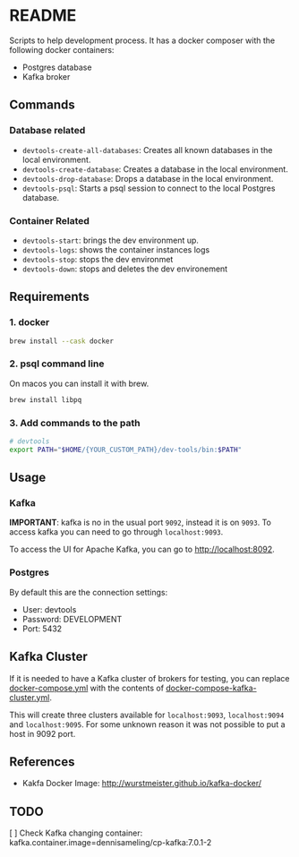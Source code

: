 # README

Scripts to help development process.  It has a docker composer with the following docker containers:

* Postgres database
* Kafka broker

## Commands

### Database related
* `devtools-create-all-databases`: Creates all known databases in the local environment.
* `devtools-create-database`: Creates a database in the local environment.
* `devtools-drop-database`: Drops a database in the local environment.
* `devtools-psql`: Starts a psql session to connect to the local Postgres database.

### Container Related
* `devtools-start`: brings the dev environment up. 
* `devtools-logs`: shows the container instances logs
* `devtools-stop`: stops the dev environmet
* `devtools-down`: stops and deletes the dev environement

## Requirements

### 1. docker
```sh
brew install --cask docker
```

### 2. psql command line
On macos you can install it with brew.
```sh
brew install libpq
```

### 3. Add commands to the path
```sh
# devtools
export PATH="$HOME/{YOUR_CUSTOM_PATH}/dev-tools/bin:$PATH"
```

## Usage

### Kafka
**IMPORTANT**: kafka is no in the usual port `9092`, instead it is on `9093`.
To access kafka you can need to go through `localhost:9093`.

To access the UI for Apache Kafka, you can go to [http://localhost:8092](http://localhost:8092).

### Postgres
By default this are the connection settings:
* User: devtools
* Password: DEVELOPMENT
* Port: 5432


## Kafka Cluster
If it is needed to have a Kafka cluster of brokers for testing, you can replace [docker-compose.yml](./docker-compose.yml) with the contents of [docker-compose-kafka-cluster.yml](./docker-compose-kafka-cluster.yml).

This will create three clusters available for `localhost:9093`, `localhost:9094` and `localhost:9095`.  For some unknown reason it was not possible to put a host in 9092 port.

## References
* Kakfa Docker Image: http://wurstmeister.github.io/kafka-docker/


## TODO
[ ] Check Kafka changing container: kafka.container.image=dennisameling/cp-kafka\:7.0.1-2
